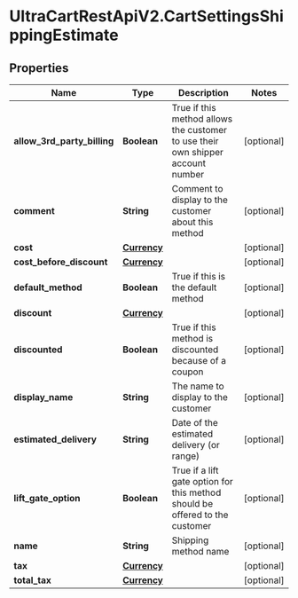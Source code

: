 # UltraCartRestApiV2.CartSettingsShippingEstimate

## Properties
Name | Type | Description | Notes
------------ | ------------- | ------------- | -------------
**allow_3rd_party_billing** | **Boolean** | True if this method allows the customer to use their own shipper account number | [optional] 
**comment** | **String** | Comment to display to the customer about this method | [optional] 
**cost** | [**Currency**](Currency.md) |  | [optional] 
**cost_before_discount** | [**Currency**](Currency.md) |  | [optional] 
**default_method** | **Boolean** | True if this is the default method | [optional] 
**discount** | [**Currency**](Currency.md) |  | [optional] 
**discounted** | **Boolean** | True if this method is discounted because of a coupon | [optional] 
**display_name** | **String** | The name to display to the customer | [optional] 
**estimated_delivery** | **String** | Date of the estimated delivery (or range) | [optional] 
**lift_gate_option** | **Boolean** | True if a lift gate option for this method should be offered to the customer | [optional] 
**name** | **String** | Shipping method name | [optional] 
**tax** | [**Currency**](Currency.md) |  | [optional] 
**total_tax** | [**Currency**](Currency.md) |  | [optional] 


